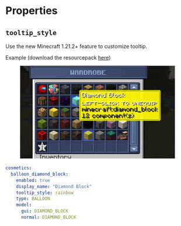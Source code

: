 # Properties

## `tooltip_style`

Use the new Minecraft 1.21.2+ feature to customize tooltip.

Example (download the resourcepack [here](https://www.planetminecraft.com/texture-pack/custom-tooltip-textures/))

<figure><img src="../.gitbook/assets/image.png" alt=""><figcaption></figcaption></figure>

```yaml
cosmetics:
  balloon_diamond_block:
    enabled: true
    display_name: "Diamond Block"
    tooltip_style: rainbow
    type: BALLOON
    model:
      gui: DIAMOND_BLOCK
      normal: DIAMOND_BLOCK
```
